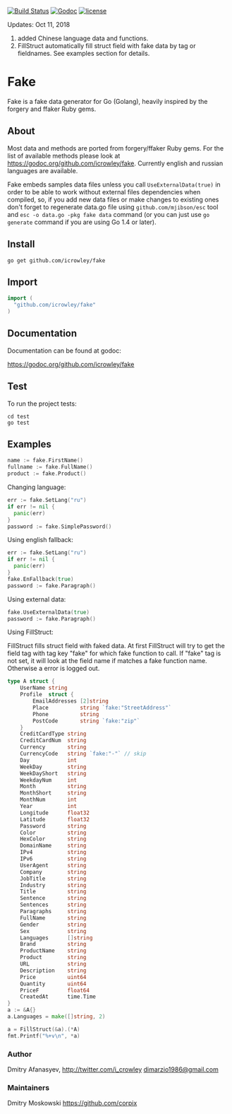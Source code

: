 [![Build Status](https://img.shields.io/travis/icrowley/fake.svg?style=flat)](https://travis-ci.org/icrowley/fake) [![Godoc](http://img.shields.io/badge/godoc-reference-blue.svg?style=flat)](https://godoc.org/github.com/icrowley/fake) [![license](http://img.shields.io/badge/license-MIT-red.svg?style=flat)](https://raw.githubusercontent.com/icrowley/fake/master/LICENSE)

Updates: Oct 11, 2018 

1. added Chinese language data and functions.
2. FillStruct automatically fill struct field with fake data by tag or fieldnames. See examples section for details.

Fake
====

Fake is a fake data generator for Go (Golang), heavily inspired by the forgery and ffaker Ruby gems.

## About

Most data and methods are ported from forgery/ffaker Ruby gems.
For the list of available methods please look at https://godoc.org/github.com/icrowley/fake.
Currently english and russian languages are available.

Fake embeds samples data files unless you call `UseExternalData(true)` in order to be able to work without external files dependencies when compiled, so, if you add new data files or make changes to existing ones don't forget to regenerate data.go file using `github.com/mjibson/esc` tool and `esc -o data.go -pkg fake data` command (or you can just use `go generate` command if you are using Go 1.4 or later).

## Install

```shell
go get github.com/icrowley/fake
```

## Import

```go
import (
  "github.com/icrowley/fake"
)
```

## Documentation

Documentation can be found at godoc:

https://godoc.org/github.com/icrowley/fake

## Test
To run the project tests:

```shell
cd test
go test
```

## Examples

```go
name := fake.FirstName()
fullname := fake.FullName()
product := fake.Product()
```

Changing language:

```go
err := fake.SetLang("ru")
if err != nil {
  panic(err)
}
password := fake.SimplePassword()
```

Using english fallback:

```go
err := fake.SetLang("ru")
if err != nil {
  panic(err)
}
fake.EnFallback(true)
password := fake.Paragraph()
```

Using external data:

```go
fake.UseExternalData(true)
password := fake.Paragraph()
```

Using FillStruct:

 FillStruct fills struct field with faked data.  At first FillStruct will try to get the field tag with tag key "fake" for which fake function to call. If "fake" tag is not set, it will look at the field name if matches a fake function name. Otherwise a error is logged out.

```go
type A struct {
    UserName string
    Profile  struct {
        EmailAddresses [2]string
        Place          string `fake:"StreetAddress"`
        Phone          string
        PostCode       string `fake:"zip"`
    }
    CreditCardType string
    CreditCardNum  string
    Currency       string
    CurrencyCode   string `fake:"-"` // skip
    Day            int
    WeekDay        string
    WeekDayShort   string
    WeekdayNum     int
    Month          string
    MonthShort     string
    MonthNum       int
    Year           int
    Longitude      float32
    Latitude       float32
    Password       string
    Color          string
    HexColor       string
    DomainName     string
    IPv4           string
    IPv6           string
    UserAgent      string
    Company        string
    JobTitle       string
    Industry       string
    Title          string
    Sentence       string
    Sentences      string
    Paragraphs     string
    FullName       string
    Gender         string
    Sex            string
    Languages      []string
    Brand          string
    ProductName    string
    Product        string
    URL            string
    Description    string
    Price          uint64
    Quantity       uint64
    PriceF         float64
    CreatedAt      time.Time
}
a := &A{}
a.Languages = make([]string, 2)

a = FillStruct(&a).(*A)
fmt.Printf("%+v\n", *a)
```

### Author

Dmitry Afanasyev,
http://twitter.com/i_crowley
dimarzio1986@gmail.com


### Maintainers

Dmitry Moskowski
https://github.com/corpix
